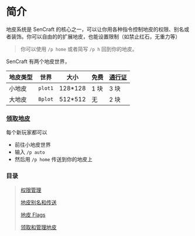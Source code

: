 # 简介

地皮系统是 SenCraft 的核心之一，可以让你用各种指令控制地皮的权限、别名或者装饰。你可以自由的的扩展地皮，也能设置限制（如禁止红石，无重力等）

> 你可以使用 `/p home` 或者简写 `/p h` 回到你的地皮。

SenCraft 有两个地皮世界，

| 地皮类型 | 世界  | 大小     | 免费 | [通行证](../join/shop) |
| -------- | ----- | -------- | ---- | ------ |
| 小地皮   | `plot1` | 128\*128 | 1 块 | 3 块   |
| 大地皮   | `Bplot` | 512\*512 | 无   | 2 块   |

### [领取地皮](operation)

每个新玩家都可以

- 前往小地皮世界
- 输入 `/p auto`
- 然后用 `/p home` 传送到你的地皮上

### 目录

> [权限管理](jurisdiction)
>
> [地皮别名和传送](./3.alias&teleport.md)
>
> [地皮 Flags](./4.Flags.md)
>
> [领取和管理地皮](operation)
